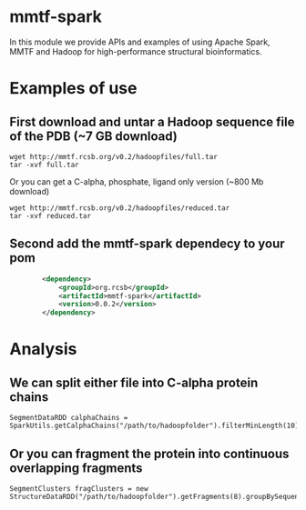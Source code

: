 # mmtf-spark
In this module we provide APIs and  examples of using Apache Spark, MMTF and Hadoop for high-performance structural bioinformatics.

# Examples of use
## First download and untar a Hadoop sequence file of the PDB (~7 GB download) 
```
wget http://mmtf.rcsb.org/v0.2/hadoopfiles/full.tar
tar -xvf full.tar
```
Or you can get a C-alpha, phosphate, ligand only version (~800 Mb download)
```
wget http://mmtf.rcsb.org/v0.2/hadoopfiles/reduced.tar
tar -xvf reduced.tar
```
## Second add the mmtf-spark dependecy to your pom

```xml
		<dependency>
			<groupId>org.rcsb</groupId>
			<artifactId>mmtf-spark</artifactId>
			<version>0.0.2</version>
		</dependency>
```


# Analysis
## We can split either file into C-alpha protein chains
```
SegmentDataRDD calphaChains = SparkUtils.getCalphaChains("/path/to/hadoopfolder").filterMinLength(10);
```

## Or you can fragment the protein into continuous overlapping fragments
```
SegmentClusters fragClusters = new StructureDataRDD("/path/to/hadoopfolder").getFragments(8).groupBySequence();
```
